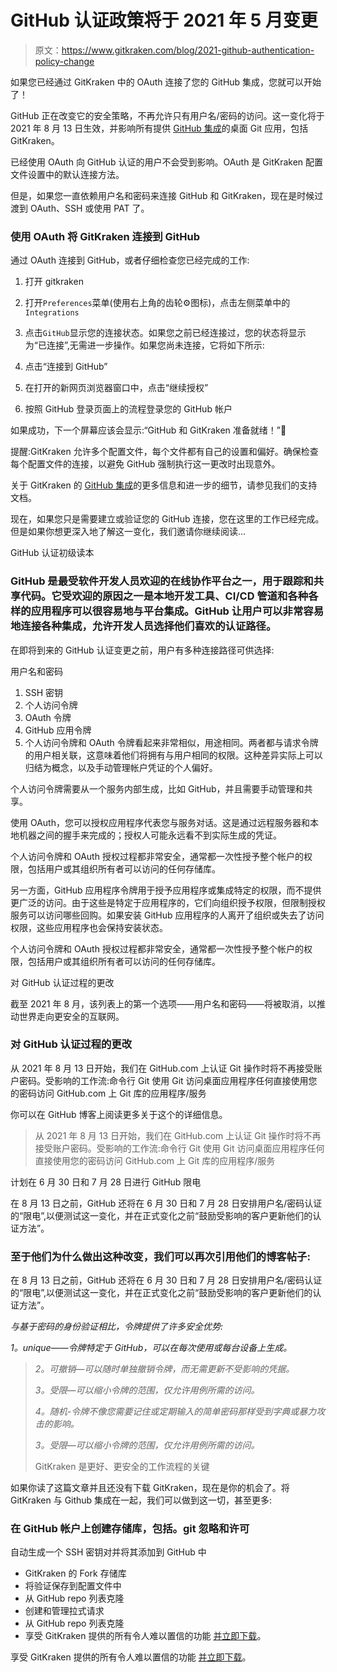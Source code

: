 # GitHub 认证政策将于 2021 年 5 月变更

> 原文：<https://www.gitkraken.com/blog/2021-github-authentication-policy-change>

如果您已经通过 GitKraken 中的 OAuth 连接了您的 GitHub 集成，您就可以开始了！

GitHub 正在改变它的安全策略，不再允许只有用户名/密码的访问。这一变化将于 2021 年 8 月 13 日生效，并影响所有提供 [GitHub 集成](/integrations/github)的桌面 Git 应用，包括 GitKraken。

已经使用 OAuth 向 GitHub 认证的用户不会受到影响。OAuth 是 GitKraken 配置文件设置中的默认连接方法。

但是，如果您一直依赖用户名和密码来连接 GitHub 和 GitKraken，现在是时候过渡到 OAuth、SSH 或使用 PAT 了。

### 使用 OAuth 将 GitKraken 连接到 GitHub

通过 OAuth 连接到 GitHub，或者仔细检查您已经完成的工作:

1.  打开 gitkraken
2.  打开`Preferences`菜单(使用右上角的齿轮⚙️图标)，点击左侧菜单中的`Integrations`
3.  点击`GitHub`显示您的连接状态。如果您之前已经连接过，您的状态将显示为“已连接”,无需进一步操作。如果您尚未连接，它将如下所示:

4.  点击“连接到 GitHub”
5.  在打开的新网页浏览器窗口中，点击“继续授权”
6.  按照 GitHub 登录页面上的流程登录您的 GitHub 帐户

如果成功，下一个屏幕应该会显示:“GitHub 和 GitKraken 准备就绪！”🎉

提醒:GitKraken 允许多个配置文件，每个文件都有自己的设置和偏好。确保检查每个配置文件的连接，以避免 GitHub 强制执行这一更改时出现意外。

关于 GitKraken 的 [GitHub 集成](/integrations/github)的更多信息和进一步的细节，请参见我们的支持文档。

现在，如果您只是需要建立或验证您的 GitHub 连接，您在这里的工作已经完成。但是如果你想更深入地了解这一变化，我们邀请你继续阅读…

GitHub 认证初级读本

### GitHub 是最受软件开发人员欢迎的在线协作平台之一，用于跟踪和共享代码。它受欢迎的原因之一是本地开发工具、CI/CD 管道和各种各样的应用程序可以很容易地与平台集成。GitHub 让用户可以非常容易地连接各种集成，允许开发人员选择他们喜欢的认证路径。

在即将到来的 GitHub 认证变更之前，用户有多种连接路径可供选择:

用户名和密码

1.  SSH 密钥
2.  个人访问令牌
3.  OAuth 令牌
4.  GitHub 应用令牌
5.  个人访问令牌和 OAuth 令牌看起来非常相似，用途相同。两者都与请求令牌的用户相关联，这意味着他们将拥有与用户相同的权限。这种差异实际上可以归结为概念，以及手动管理帐户凭证的个人偏好。

个人访问令牌需要从一个服务内部生成，比如 GitHub，并且需要手动管理和共享。

使用 OAuth，您可以授权应用程序代表您与服务对话。这是通过远程服务器和本地机器之间的握手来完成的；授权人可能永远看不到实际生成的凭证。

个人访问令牌和 OAuth 授权过程都非常安全，通常都一次性授予整个帐户的权限，包括用户或其组织所有者可以访问的任何存储库。

另一方面，GitHub 应用程序令牌用于授予应用程序或集成特定的权限，而不提供更广泛的访问。由于这些是特定于应用程序的，它们向组织授予权限，但限制授权服务可以访问哪些回购。如果安装 GitHub 应用程序的人离开了组织或失去了访问权限，这些应用程序也会保持安装状态。

个人访问令牌和 OAuth 授权过程都非常安全，通常都一次性授予整个帐户的权限，包括用户或其组织所有者可以访问的任何存储库。

对 GitHub 认证过程的更改

截至 2021 年 8 月，该列表上的第一个选项——用户名和密码——将被取消，以推动世界走向更安全的互联网。

### 对 GitHub 认证过程的更改

从 2021 年 8 月 13 日开始，我们在 GitHub.com 上认证 Git 操作时将不再接受账户密码。受影响的工作流:命令行 Git 使用 Git 访问桌面应用程序任何直接使用您的密码访问 GitHub.com 上 Git 库的应用程序/服务

你可以在 GitHub 博客上阅读更多关于这个的详细信息。

> 从 2021 年 8 月 13 日开始，我们在 GitHub.com 上认证 Git 操作时将不再接受账户密码。受影响的工作流:命令行 Git 使用 Git 访问桌面应用程序任何直接使用您的密码访问 GitHub.com 上 Git 库的应用程序/服务

计划在 6 月 30 日和 7 月 28 日进行 GitHub 限电

在 8 月 13 日之前，GitHub 还将在 6 月 30 日和 7 月 28 日安排用户名/密码认证的“限电”,以便测试这一变化，并在正式变化之前“鼓励受影响的客户更新他们的认证方法”。

### 至于他们为什么做出这种改变，我们可以再次引用他们的博客帖子:

在 8 月 13 日之前，GitHub 还将在 6 月 30 日和 7 月 28 日安排用户名/密码认证的“限电”,以便测试这一变化，并在正式变化之前“鼓励受影响的客户更新他们的认证方法”。

*与基于密码的身份验证相比，令牌提供了许多安全优势:*

*1。unique——令牌特定于 GitHub，可以在每次使用或每台设备上生成。*

> *2。可撤销—可以随时单独撤销令牌，而无需更新不受影响的凭据。*
> 
> *3。受限—可以缩小令牌的范围，仅允许用例所需的访问。*
> 
> *4。随机-令牌不像您需要记住或定期输入的简单密码那样受到字典或暴力攻击的影响。*
> 
> *3。受限—可以缩小令牌的范围，仅允许用例所需的访问。*
> 
> GitKraken 是更好、更安全的工作流程的关键

如果你读了这篇文章并且还没有下载 GitKraken，现在是你的机会了。将 GitKraken 与 Github 集成在一起，我们可以做到这一切，甚至更多:

### 在 GitHub 帐户上创建存储库，包括。git 忽略和许可

自动生成一个 SSH 密钥对并将其添加到 GitHub 中

*   GitKraken 的 Fork 存储库
*   将验证保存到配置文件中
*   从 GitHub repo 列表克隆
*   创建和管理拉式请求
*   从 GitHub repo 列表克隆
*   享受 GitKraken 提供的所有令人难以置信的功能 [并立即下载](https://www.gitkraken.com/download)。

享受 GitKraken 提供的所有令人难以置信的功能 [并立即下载](https://www.gitkraken.com/download)。